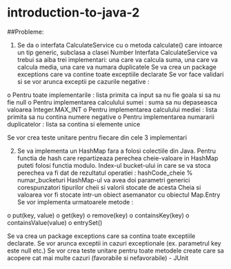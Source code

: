 # introduction-to-java-2
##Probleme:

1. Se da o interfata CalculateService cu o metoda calculate() care intoarce un tip generic, subclasa a clasei Number
Interfata CalculateService va trebui sa aiba trei implementari: una care va calcula suma, una care va calcula media, una care va numara duplicatele
Se va crea un package exceptions care va contine toate exceptiile declarate
Se vor face validari si se vor arunca exceptii pe cazurile negative :

o    Pentru toate implementarile : lista primita ca input sa nu fie goala si sa nu fie null
o    Pentru implementarea calculului sumei : suma sa nu depaseasca valoarea Integer.MAX_INT
o    Pentru implementarea calculului mediei : lista primita sa nu contina numere negative
o    Pentru implementarea numararii duplicatelor : lista sa contina si elemente unice

Se vor crea teste unitare pentru fiecare din cele 3 implementari



2. Se va implementa un HashMap fara a folosi colectiile din Java.
Pentru functia de hash care repartizeaza perechea cheie-valoare in HashMap puteti folosi functia modulo. Index-ul bucket-ului in care se va stoca perechea va fi dat de rezultatul operatiei :
hashCode_cheie % numar_bucketuri
HashMap-ul va avea doi parametri generici corespunzatori tipurilor cheii si valorii stocate de acesta
Cheia si valoarea vor fi stocate intr-un obiect asemanator cu obiectul Map.Entry
Se vor implementa urmatoarele metode :

o    put(key, value)
o    get(key)
o    remove(key)
o    containsKey(key)
o    containsValue(value)
o    entrySet()

Se va crea un package exceptions care sa contina toate exceptiile declarate. Se vor arunca exceptii in cazuri exceptionale (ex. parametrul key este null etc.)
Se vor crea teste unitare pentru toate metodele create care sa acopere cat mai multe cazuri (favorabile si nefavorabile) - JUnit
